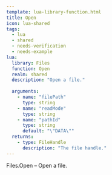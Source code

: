 ```yaml
---
template: lua-library-function.html
title: Open
icon: lua-shared
tags:
  - lua
  - shared
  - needs-verification
  - needs-example
lua:
  library: Files
  function: Open
  realm: shared
  description: "Open a file."
  
  arguments:
    - name: "filePath"
      type: string
    - name: "readMode"
      type: string
    - name: "pathId"
      type: string
      default: "\"DATA\""
  returns:
    - type: FileHandle
      description: "The file handle."
---
```


<div class="lua__search__keywords">
Files.Open &#x2013; Open a file.
</div>
